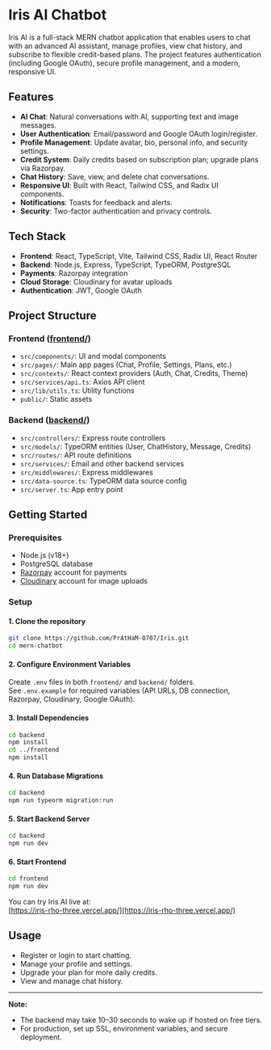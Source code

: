 # Iris AI Chatbot

Iris AI is a full-stack MERN chatbot application that enables users to chat with an advanced AI assistant, manage profiles, view chat history, and subscribe to flexible credit-based plans. The project features authentication (including Google OAuth), secure profile management, and a modern, responsive UI.

## Features

- **AI Chat**: Natural conversations with AI, supporting text and image messages.
- **User Authentication**: Email/password and Google OAuth login/register.
- **Profile Management**: Update avatar, bio, personal info, and security settings.
- **Credit System**: Daily credits based on subscription plan; upgrade plans via Razorpay.
- **Chat History**: Save, view, and delete chat conversations.
- **Responsive UI**: Built with React, Tailwind CSS, and Radix UI components.
- **Notifications**: Toasts for feedback and alerts.
- **Security**: Two-factor authentication and privacy controls.

## Tech Stack

- **Frontend**: React, TypeScript, Vite, Tailwind CSS, Radix UI, React Router
- **Backend**: Node.js, Express, TypeScript, TypeORM, PostgreSQL
- **Payments**: Razorpay integration
- **Cloud Storage**: Cloudinary for avatar uploads
- **Authentication**: JWT, Google OAuth

## Project Structure

### Frontend ([frontend/](frontend))
- `src/components/`: UI and modal components
- `src/pages/`: Main app pages (Chat, Profile, Settings, Plans, etc.)
- `src/contexts/`: React context providers (Auth, Chat, Credits, Theme)
- `src/services/api.ts`: Axios API client
- `src/lib/utils.ts`: Utility functions
- `public/`: Static assets

### Backend ([backend/](backend))
- `src/controllers/`: Express route controllers
- `src/models/`: TypeORM entities (User, ChatHistory, Message, Credits)
- `src/routes/`: API route definitions
- `src/services/`: Email and other backend services
- `src/middlewares/`: Express middlewares
- `src/data-source.ts`: TypeORM data source config
- `src/server.ts`: App entry point

## Getting Started

### Prerequisites

- Node.js (v18+)
- PostgreSQL database
- [Razorpay](https://razorpay.com/) account for payments
- [Cloudinary](https://cloudinary.com/) account for image uploads

### Setup

#### 1. Clone the repository

```sh
git clone https://github.com/PrAtHaM-0707/Iris.git
cd mern-chatbot
```

#### 2. Configure Environment Variables

Create `.env` files in both `frontend/` and `backend/` folders.  
See `.env.example` for required variables (API URLs, DB connection, Razorpay, Cloudinary, Google OAuth).

#### 3. Install Dependencies

```sh
cd backend
npm install
cd ../frontend
npm install
```

#### 4. Run Database Migrations

```sh
cd backend
npm run typeorm migration:run
```

#### 5. Start Backend Server

```sh
cd backend
npm run dev
```

#### 6. Start Frontend

```sh
cd frontend
npm run dev
```

You can try Iris AI live at:  
[https://iris-rho-three.vercel.app/](https://iris-rho-three.vercel.app/)

## Usage

- Register or login to start chatting.
- Manage your profile and settings.
- Upgrade your plan for more daily credits.
- View and manage chat history.

---

**Note:**  
- The backend may take 10–30 seconds to wake up if hosted on free tiers.
- For production, set up SSL, environment variables, and secure deployment.
